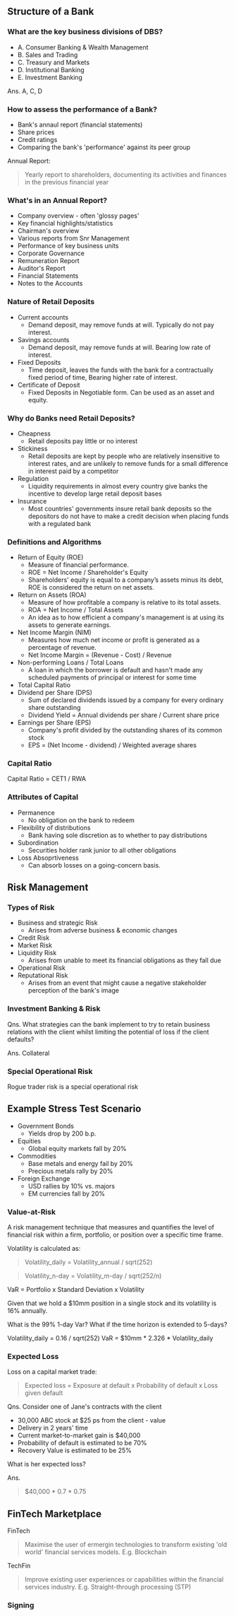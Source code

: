 ## Structure of a Bank
### What are the key business divisions of DBS?
* A. Consumer Banking & Wealth Management
* B. Sales and Trading
* C. Treasury and Markets
* D. Institutional Banking
* E. Investment Banking

Ans. A, C, D

### How to assess the performance of a Bank?

* Bank's annaul report (financial statements)
* Share prices
* Credit ratings
* Comparing the bank's 'performance' against its peer group

Annual Report:
> Yearly report to shareholders, documenting its activities and finances in the previous financial year

### What's in an Annual Report?

* Company overview - often 'glossy pages'
* Key financial highlights/statistics
* Chairman's overview
* Various reports from Snr Management
* Performance of key business units
* Corporate Governance
* Remuneration Report
* Auditor's Report
* Financial Statements
* Notes to the Accounts

### Nature of Retail Deposits
* Current accounts
  * Demand deposit, may remove funds at will. Typically do not pay interest.
* Savings accounts
  * Demand deposit, may remove funds at will. Bearing low rate of interest.
* Fixed Deposits
  * Time deposit, leaves the funds with the bank for a contractually fixed period of time, Bearing higher rate of interest.
* Certificate of Deposit
  * Fixed Deposits in Negotiable form. Can be used as an asset and equity.

### Why do Banks need Retail Deposits?

* Cheapness
  * Retail deposits pay little or no interest
* Stickiness
  * Retail deposits are kept by people who are relatively insensitive to interest rates, and are unlikely to remove funds for a small difference in interest paid by a competitor
* Regulation
  * Liquidity requirements in almost every country give banks the incentive to develop large retail deposit bases
* Insurance
  * Most countries' governments insure retail bank deposits so the depositors do not have to make a credit decision when placing funds with a regulated bank

### Definitions and Algorithms
* Return of Equity (ROE)
  * Measure of financial performance.
  * ROE = Net Income / Shareholder's Equity
  * Shareholders' equity is equal to a company’s assets minus its debt, ROE is considered the return on net assets. 
* Return on Assets (ROA)
  * Measure of how profitable a company is relative to its total assets.
  * ROA = Net Income / Total Assets
  * An idea as to how efficient a company's management is at using its assets to generate earnings. 
* Net Income Margin (NIM)
  * Measures how much net income or profit is generated as a percentage of revenue. 
  * Net Income Margin = (Revenue - Cost) / Revenue
* Non-performing Loans / Total Loans
  * A loan in which the borrower is default and hasn't made any scheduled payments of principal or interest for some time
* Total Capital Ratio
* Dividend per Share (DPS)
  * Sum of declared dividends issued by a company for every ordinary share outstanding
  * Dividend Yield = Annual dividends per share / Current share price
* Earnings per Share (EPS)
  * Company's profit divided by the outstanding shares of its common stock
  * EPS = (Net Income - dividend) / Weighted average shares

### Capital Ratio

Capital Ratio = CET1 / RWA

### Attributes of Capital
* Permanence
  * No obligation on the bank to redeem
* Flexibility of distributions
  * Bank having sole discretion as to whether to pay distributions
* Subordination
  * Securities holder rank junior to all other obligations
* Loss Absoprtiveness
  * Can absorb losses on a going-concern basis.
  
## Risk Management

### Types of Risk
* Business and strategic Risk
  * Arises from adverse business & economic changes
* Credit Risk
* Market Risk
* Liquidity Risk
  * Arises from unable to meet its financial obligations as they fall due
* Operational Risk
* Reputational Risk
  * Arises from an event that might cause a negative stakeholder perception of the bank's image

### Investment Banking & Risk
Qns. What strategies can the bank implement to try to retain business relations with the client whilst limiting the potential of loss if the client defaults?

Ans. Collateral

### Special Operational Risk
Rogue trader risk is a special operational risk


## Example Stress Test Scenario
* Government Bonds
  * Yields drop by 200 b.p.
* Equities
  * Global equity markets fall by 20%
* Commodities
  * Base metals and energy fail by 20%
  * Precious metals rally by 20%
* Foreign Exchange
  * USD rallies by 10% vs. majors
  * EM currencies fall by 20%

### Value-at-Risk
A risk management technique that measures and quantifies the level of financial risk within a firm, portfolio, or position over a specific time frame.

Volatility is calculated as:
>Volatility_daily = Volatility_annual /  sqrt(252)

>Volatility_n-day = Volatility_m-day /  sqrt(252/n)

VaR = Portfolio x Standard Deviation x Volatility

Given that we hold a $10mm position in a single stock and its volatility is 16% annually.

What is the 99% 1-day Var? What if the time horizon is extended to 5-days?

Volatility_daily = 0.16 / sqrt(252)
VaR = $10mm * 2.326 * Volatility_daily

### Expected Loss
Loss on a capital market trade:
>Expected loss = Exposure at default x Probability of default x Loss given default

Qns. Consider one of Jane's contracts with the client
* 30,000 ABC stock at $25 ps from the client - value
* Delivery in 2 years' time
* Current market-to-market gain is $40,000
* Probability of default is estimated to be 70%
* Recovery Value is estimated to be 25%
  
What is her expected loss?

Ans.
> $40,000 * 0.7 * 0.75


## FinTech Marketplace

FinTech
> Maximise the user of ermergin technologies to transform existing 'old world' financial services models. E.g. Blockchain

TechFin
> Improve existing user experiences or capabilities within the financial services industry. E.g. Straight-through processing (STP)

### Signing



